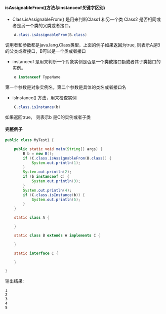 #### isAssignableFrom()方法与instanceof关键字区别\
* Class.isAssignableFrom() 是用来判断Class1 和另一个类 Class2 是否相同或者是另一个类的父类或者接口。

```java
    A.class.isAssignableFrom(B.class)
```
调用者和参数都是java.lang.Class类型，上面的例子如果返回为true, 则表示A是B的父类或者接口，B可以是一个类或者接口

* instanceof 是用来判断一个对象实例是否是一个类或接口额或者其子类接口的实例。

```java
    o instanceof TypeName
```
第一个参数是对象实例名，第二个参数是具体的类名或者接口名

* isInstance() 方法，用来检查实例
```java
    C.class.isInstance(b)
``` 
如果返回true， 则表示b 是C的实例或者子类

#### 完整例子

```java
public class MyTest1 {

    public static void main(String[] args) {
        B b = new B();
        if (C.class.isAssignableFrom(B.class)) {
            System.out.println(1);
        }
        System.out.println(2);
        if (b instanceof C) {
            System.out.println(3);
        }
        System.out.println(4);
        if (C.class.isInstance(b)) {
            System.out.println(5);
        }
    }

    static class A {

    }

    static class B extends A implements C {

    }

    static interface C {

    }

}

```

输出结果:

    1
    2
    3
    4
    5
